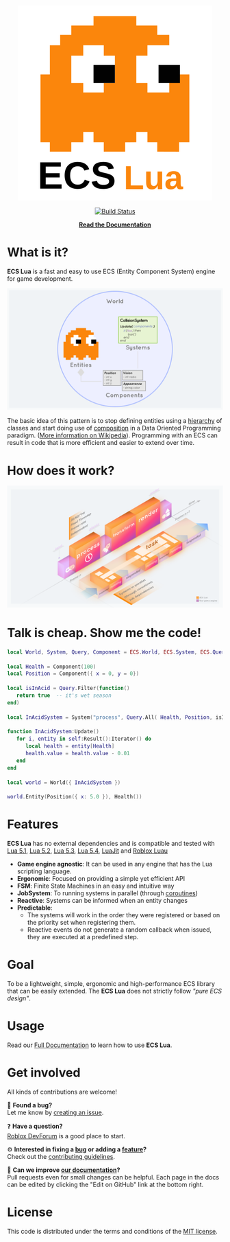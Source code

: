<p align="center">
   <a href="https://nidorx.github.io/ecs-lua">
      <img 
         src="docs/assets/logo.svg" 
         alt="https://nidorx.github.io/ecs-lua" 
      />
   </a>
</p>

<p align="center">
   <a href="https://app.travis-ci.com/nidorx/ecs-lua">
      <img src="https://app.travis-ci.com/nidorx/ecs-lua.svg?branch=master" alt="Build Status" />
   </a>
</p>

<p align="center">
  <strong><a href="https://nidorx.github.io/ecs-lua#/">Read the Documentation</a></strong>
</p>

# What is it?

<strong>ECS Lua</strong> is a fast and easy to use ECS (Entity Component System) engine for game development.

<div align="center">

![](docs/assets/diagram-1.png)

</div>

The basic idea of this pattern is to stop defining entities using a 
[hierarchy](https://en.wikipedia.org/wiki/Inheritance_(object-oriented_programming)) of classes and start doing use of 
[composition](https://en.wikipedia.org/wiki/Object_composition) in a Data Oriented Programming paradigm.
([More information on Wikipedia](https://en.wikipedia.org/wiki/Entity_component_system)).
Programming with an ECS can result in code that is more efficient and easier to extend over time.


# How does it work?

<div align="center">

![ECS Lua pipeline](docs/assets/pipeline.png)

</div>


# Talk is cheap. Show me the code!

```lua
local World, System, Query, Component = ECS.World, ECS.System, ECS.Query, ECS.Component

local Health = Component(100)
local Position = Component({ x = 0, y = 0})

local isInAcid = Query.Filter(function()
   return true  -- it's wet season
end)

local InAcidSystem = System("process", Query.All( Health, Position, isInAcid() ))

function InAcidSystem:Update()
   for i, entity in self:Result():Iterator() do
      local health = entity[Health]
      health.value = health.value - 0.01
   end
end

local world = World({ InAcidSystem })

world.Entity(Position({ x: 5.0 }), Health())
```

# Features

**ECS Lua** has no external dependencies and is compatible and tested with [Lua 5.1], [Lua 5.2], [Lua 5.3], [Lua 5.4],
[LuaJit] and [Roblox Luau](https://luau-lang.org/)

- **Game engine agnostic**: It can be used in any engine that has the Lua scripting language.
- **Ergonomic**: Focused on providing a simple yet efficient API
- **FSM**: Finite State Machines in an easy and intuitive way
- **JobSystem**: To running systems in parallel (through [coroutines])
- **Reactive**: Systems can be informed when an entity changes
- **Predictable**:
   - The systems will work in the order they were registered or based on the priority set when registering them.
   - Reactive events do not generate a random callback when issued, they are executed at a predefined step.

# Goal

To be a lightweight, simple, ergonomic and high-performance ECS library that can be easily extended. The **ECS Lua**
does not strictly follow _"pure ECS design"_.

# Usage

Read our [Full Documentation][docs] to learn how to use **ECS Lua**.

# Get involved
All kinds of contributions are welcome!

🐛 **Found a bug?**  
Let me know by [creating an issue][new-issue].

❓ **Have a question?**  
[Roblox DevForum][discussions] is a good place to start.

⚙️ **Interested in fixing a [bug][bugs] or adding a [feature][features]?**  
Check out the [contributing guidelines](CONTRIBUTING.md).

📖 **Can we improve [our documentation][docs]?**  
Pull requests even for small changes can be helpful. Each page in the docs can be edited by clicking the 
"Edit on GitHub" link at the bottom right.

[docs]: https://nidorx.github.io/ecs-lua
[bugs]: https://github.com/nidorx/ecs-lua/issues?q=is%3Aissue+is%3Aopen+label%3Abug
[features]: https://github.com/nidorx/ecs-lua/issues?q=is%3Aissue+is%3Aopen+label%3Afeature
[new-issue]: https://github.com/nidorx/ecs-lua/issues/new/choose
[discussions]: https://devforum.roblox.com/t/841175
[Lua 5.1]:https://app.travis-ci.com/github/nidorx/ecs-lua
[Lua 5.2]:https://app.travis-ci.com/github/nidorx/ecs-lua
[Lua 5.3]:https://app.travis-ci.com/github/nidorx/ecs-lua
[Lua 5.4]:https://app.travis-ci.com/github/nidorx/ecs-lua
[LuaJit]:https://app.travis-ci.com/github/nidorx/ecs-lua
[coroutines]:http://www.lua.org/pil/9.1.html

# License

This code is distributed under the terms and conditions of the [MIT license](LICENSE).



